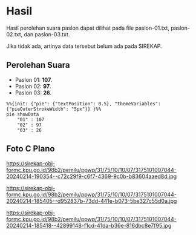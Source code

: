 # Hasil

Hasil perolehan suara paslon dapat dilihat pada file paslon-01.txt, paslon-02.txt, dan paslon-03.txt.

Jika tidak ada, artinya data tersebut belum ada pada SIREKAP.

## Perolehan Suara

 * Paslon 01: **107**.
 * Paslon 02: **97**.
 * Paslon 03: **26**.

```mermaid
%%{init: {"pie": {"textPosition": 0.5}, "themeVariables": {"pieOuterStrokeWidth": "5px"}} }%%
pie showData
    "01" : 107
    "02" : 97
    "03" : 26
```
## Foto C Plano

https://sirekap-obj-formc.kpu.go.id/98b2/pemilu/ppwp/31/75/10/10/07/3175101007044-20240214-190354--c72c29f9-c6f7-4369-9c0b-b83604aaed8d.jpg

https://sirekap-obj-formc.kpu.go.id/98b2/pemilu/ppwp/31/75/10/10/07/3175101007044-20240214-185405--d952837b-73dd-441e-b073-5be327c55d0a.jpg

https://sirekap-obj-formc.kpu.go.id/98b2/pemilu/ppwp/31/75/10/10/07/3175101007044-20240214-185418--42899148-f1cd-41da-b36e-816dbc8e7f95.jpg
